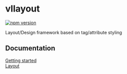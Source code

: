# vllayout
[![npm version](https://badge.fury.io/js/vllayout.svg)](https://badge.fury.io/js/vllayout)

Layout/Design framework based on tag/attribute styling

## Documentation
[Getting started](doc/getting-started.md)<br>
[Layout](doc/layout.md)<br>